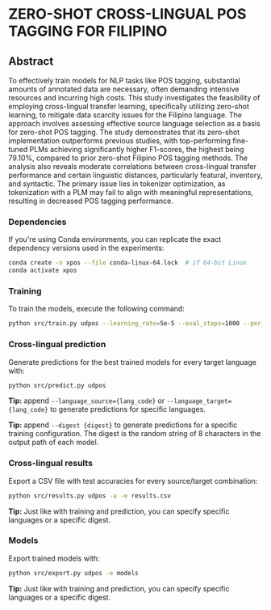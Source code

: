 
# ZERO-SHOT CROSS-LINGUAL POS TAGGING FOR FILIPINO

## Abstract

To effectively train models for NLP tasks like POS tagging, substantial amounts of annotated data are necessary, often demanding intensive resources and incurring high costs. This study investigates the feasibility of employing cross-lingual transfer learning, specifically utilizing zero-shot learning, to mitigate data scarcity issues for the Filipino language. The approach involves assessing effective source language selection as a basis for zero-shot POS tagging. The study demonstrates that its zero-shot implementation outperforms previous studies, with top-performing fine-tuned PLMs achieving significantly higher F1-scores, the highest being 79.10%, compared to prior zero-shot Filipino POS tagging methods. The analysis also reveals moderate correlations between cross-lingual transfer performance and certain linguistic distances, particularly featural, inventory, and syntactic. The primary issue lies in tokenizer optimization, as tokenization with a PLM may fail to align with meaningful representations, resulting in decreased POS tagging performance.

### Dependencies
If you're using Conda environments, you can replicate the exact dependency versions used in the experiments:

```bash
conda create -n xpos --file conda-linux-64.lock  # if 64-bit Linux
conda activate xpos
```

### Training
To train the models, execute the following command:

```bash
python src/train.py udpos --learning_rate=5e-5 --eval_steps=1000 --per_device_batch_size=10 --max_steps=1000 --multi
```

### Cross-lingual prediction

Generate predictions for the best trained models for every target language with:

```bash
python src/predict.py udpos
```

**Tip:** append `--language_source={lang_code}` or `--language_target={lang_code}` to generate predictions for specific languages.

**Tip:** append `--digest {digest}` to generate predictions for a specific training configuration. The digest is the random string of 8 characters in the output path of each model.

### Cross-lingual results

Export a CSV file with test accuracies for every source/target combination:

```bash
python src/results.py udpos -a -e results.csv
```

**Tip:** Just like with training and prediction, you can specify specific languages or a specific digest.

### Models

Export trained models with:

```bash
python src/export.py udpos -e models
```

**Tip:** Just like with training and prediction, you can specify specific languages or a specific digest.
